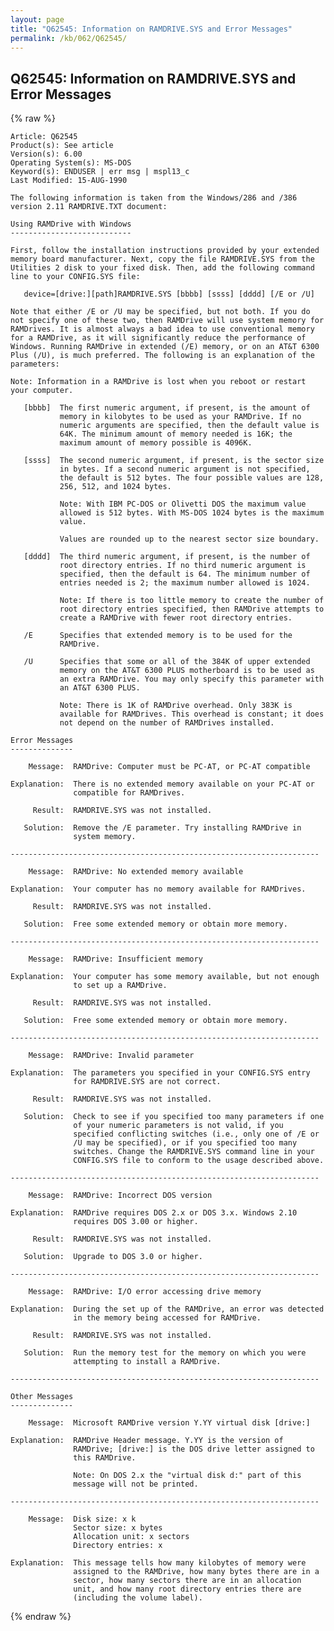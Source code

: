 ```yaml
---
layout: page
title: "Q62545: Information on RAMDRIVE.SYS and Error Messages"
permalink: /kb/062/Q62545/
---
```


## Q62545: Information on RAMDRIVE.SYS and Error Messages

{% raw %}

	Article: Q62545
	Product(s): See article
	Version(s): 6.00
	Operating System(s): MS-DOS
	Keyword(s): ENDUSER | err msg | mspl13_c
	Last Modified: 15-AUG-1990
	
	The following information is taken from the Windows/286 and /386
	version 2.11 RAMDRIVE.TXT document:
	
	Using RAMDrive with Windows
	---------------------------
	
	First, follow the installation instructions provided by your extended
	memory board manufacturer. Next, copy the file RAMDRIVE.SYS from the
	Utilities 2 disk to your fixed disk. Then, add the following command
	line to your CONFIG.SYS file:
	
	   device=[drive:][path]RAMDRIVE.SYS [bbbb] [ssss] [dddd] [/E or /U]
	
	Note that either /E or /U may be specified, but not both. If you do
	not specify one of these two, then RAMDrive will use system memory for
	RAMDrives. It is almost always a bad idea to use conventional memory
	for a RAMDrive, as it will significantly reduce the performance of
	Windows. Running RAMDrive in extended (/E) memory, or on an AT&T 6300
	Plus (/U), is much preferred. The following is an explanation of the
	parameters:
	
	Note: Information in a RAMDrive is lost when you reboot or restart
	your computer.
	
	   [bbbb]  The first numeric argument, if present, is the amount of
	           memory in kilobytes to be used as your RAMDrive. If no
	           numeric arguments are specified, then the default value is
	           64K. The minimum amount of memory needed is 16K; the
	           maximum amount of memory possible is 4096K.
	
	   [ssss]  The second numeric argument, if present, is the sector size
	           in bytes. If a second numeric argument is not specified,
	           the default is 512 bytes. The four possible values are 128,
	           256, 512, and 1024 bytes.
	
	           Note: With IBM PC-DOS or Olivetti DOS the maximum value
	           allowed is 512 bytes. With MS-DOS 1024 bytes is the maximum
	           value.
	
	           Values are rounded up to the nearest sector size boundary.
	
	   [dddd]  The third numeric argument, if present, is the number of
	           root directory entries. If no third numeric argument is
	           specified, then the default is 64. The minimum number of
	           entries needed is 2; the maximum number allowed is 1024.
	
	           Note: If there is too little memory to create the number of
	           root directory entries specified, then RAMDrive attempts to
	           create a RAMDrive with fewer root directory entries.
	
	   /E      Specifies that extended memory is to be used for the
	           RAMDrive.
	
	   /U      Specifies that some or all of the 384K of upper extended
	           memory on the AT&T 6300 PLUS motherboard is to be used as
	           an extra RAMDrive. You may only specify this parameter with
	           an AT&T 6300 PLUS.
	
	           Note: There is 1K of RAMDrive overhead. Only 383K is
	           available for RAMDrives. This overhead is constant; it does
	           not depend on the number of RAMDrives installed.
	
	Error Messages
	--------------
	
	    Message:  RAMDrive: Computer must be PC-AT, or PC-AT compatible
	
	Explanation:  There is no extended memory available on your PC-AT or
	              compatible for RAMDrives.
	
	     Result:  RAMDRIVE.SYS was not installed.
	
	   Solution:  Remove the /E parameter. Try installing RAMDrive in
	              system memory.
	
	---------------------------------------------------------------------
	
	    Message:  RAMDrive: No extended memory available
	
	Explanation:  Your computer has no memory available for RAMDrives.
	
	     Result:  RAMDRIVE.SYS was not installed.
	
	   Solution:  Free some extended memory or obtain more memory.
	
	---------------------------------------------------------------------
	
	    Message:  RAMDrive: Insufficient memory
	
	Explanation:  Your computer has some memory available, but not enough
	              to set up a RAMDrive.
	
	     Result:  RAMDRIVE.SYS was not installed.
	
	   Solution:  Free some extended memory or obtain more memory.
	
	---------------------------------------------------------------------
	
	    Message:  RAMDrive: Invalid parameter
	
	Explanation:  The parameters you specified in your CONFIG.SYS entry
	              for RAMDRIVE.SYS are not correct.
	
	     Result:  RAMDRIVE.SYS was not installed.
	
	   Solution:  Check to see if you specified too many parameters if one
	              of your numeric parameters is not valid, if you
	              specified conflicting switches (i.e., only one of /E or
	              /U may be specified), or if you specified too many
	              switches. Change the RAMDRIVE.SYS command line in your
	              CONFIG.SYS file to conform to the usage described above.
	
	---------------------------------------------------------------------
	
	    Message:  RAMDrive: Incorrect DOS version
	
	Explanation:  RAMDrive requires DOS 2.x or DOS 3.x. Windows 2.10
	              requires DOS 3.00 or higher.
	
	     Result:  RAMDRIVE.SYS was not installed.
	
	   Solution:  Upgrade to DOS 3.0 or higher.
	
	---------------------------------------------------------------------
	
	    Message:  RAMDrive: I/O error accessing drive memory
	
	Explanation:  During the set up of the RAMDrive, an error was detected
	              in the memory being accessed for RAMDrive.
	
	     Result:  RAMDRIVE.SYS was not installed.
	
	   Solution:  Run the memory test for the memory on which you were
	              attempting to install a RAMDrive.
	
	---------------------------------------------------------------------
	
	Other Messages
	--------------
	
	    Message:  Microsoft RAMDrive version Y.YY virtual disk [drive:]
	
	Explanation:  RAMDrive Header message. Y.YY is the version of
	              RAMDrive; [drive:] is the DOS drive letter assigned to
	              this RAMDrive.
	
	              Note: On DOS 2.x the "virtual disk d:" part of this
	              message will not be printed.
	
	---------------------------------------------------------------------
	
	    Message:  Disk size: x k
	              Sector size: x bytes
	              Allocation unit: x sectors
	              Directory entries: x
	
	Explanation:  This message tells how many kilobytes of memory were
	              assigned to the RAMDrive, how many bytes there are in a
	              sector, how many sectors there are in an allocation
	              unit, and how many root directory entries there are
	              (including the volume label).

{% endraw %}
